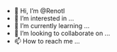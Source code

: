 - 👋 Hi, I’m @Renotl
- 👀 I’m interested in ...
- 🌱 I’m currently learning ...
- 💞️ I’m looking to collaborate on ...
- 📫 How to reach me ...

<!---
Renotl/Renotl is a ✨ special ✨ repository because its `README.md` (this file) appears on your GitHub profile.
You can click the Preview link to take a look at your changes.
--->
